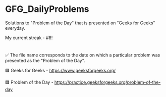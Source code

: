 # GFG_DailyProblems
Solutions to "Problem of the Day" that is presented on "Geeks for Geeks" everyday.

My current streak - #8!
#
✅ The file name corresponds to the date on which a particular problem was presented as the "Problem of the Day".

🟦 Geeks for Geeks - https://www.geeksforgeeks.org/

🟦 Problem of the Day - https://practice.geeksforgeeks.org/problem-of-the-day
#